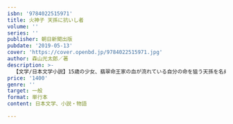 ```yaml
---
isbn: '9784022515971'
title: 火神子 天孫に抗いし者
volume: ''
series: ''
publisher: 朝日新聞出版
pubdate: '2019-05-13'
cover: 'https://cover.openbd.jp/9784022515971.jpg'
author: 森山光太郎／著
description: >-
  【文学/日本文学小説】15歳の少女、翡翠命王家の血が流れている自分の命を狙う天孫を名乗る御真木の存在を知り、隠れ里を逃げ出す。西へと向かう彼女が目にしたのはもがき苦しむ人々の姿だった──。20代の若き才能が新しい「卑弥呼」を描き切る。
price: '1400'
genre: ''
target: 一般
format: 単行本
content: 日本文学、小説・物語

---
```


